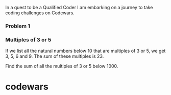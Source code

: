 In a quest to be a Qualified Coder I am embarking on a journey to take coding challenges on Codewars. 

### Problem 1
### Multiples of 3 or 5
 
If we list all the natural numbers below 10 that are multiples of 3 or 5, we get 3, 5, 6 and 9. The sum of these multiples is 23.

Find the sum of all the multiples of 3 or 5 below 1000.
# codewars
